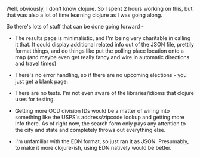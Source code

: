 Well, obviously, I don't know clojure. So I spent 2 hours working on this, but that was also a lot of
time learning clojure as I was going along.

So there's lots of stuff that can be done going forward -

* The results page is minimalistic, and I'm being very charitable in calling it that. It could display
  additional related info out of the JSON file, prettily format things, and do things like put the polling
  place location onto a map (and maybe even get really fancy and wire in automatic directions and travel times)

* There's no error handling, so if there are no upcoming elections - you just get a blank page.

* There are no tests. I'm not even aware of the libraries/idioms that clojure uses for testing.

* Getting more OCD division IDs would be a matter of wiring into something like the USPS's address/zipcode lookup
  and getting more info there. As of right now, the search form only pays any attention to the city and state
  and completely throws out everything else.

* I'm unfamiliar with the EDN format, so just ran it as JSON. Presumably, to make it more clojure-ish, using
  EDN natively would be better.
